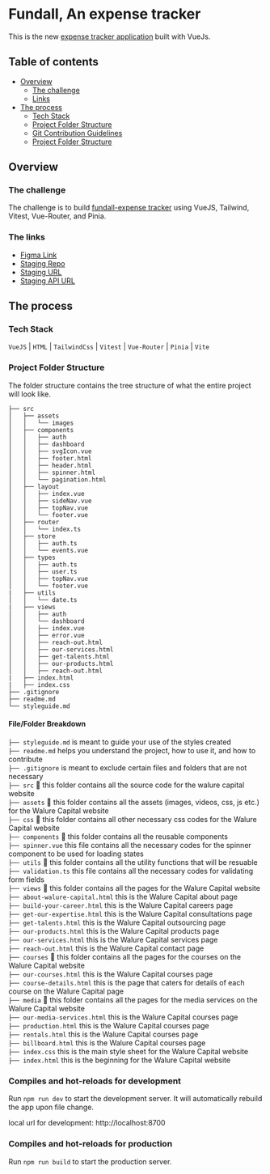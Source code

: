 # Fundall, An expense tracker

This is the new [expense tracker application]() built with VueJs.

## Table of contents

- [Overview](#overview)
  - [The challenge](#the-challenge)
  - [Links](#the-links)
- [The process](#the-process)
  - [Tech Stack](#tech-stack)
  - [Project Folder Structure](#project-folder-structure)
  - [Git Contribution Guidelines](#git-contribution-guidelines)
  - [Project Folder Structure](#project-folder-structure)
  <!-- - [What I learned](#what-i-learned)
  - [Continued development](#continued-development)
  - [Useful resources](#useful-resources) -->
<!-- - [Author](#author)
- [Acknowledgments](#acknowledgments) -->

## Overview

### The challenge

The challenge is to build [fundall-expense tracker]() using VueJS, Tailwind, Vitest, Vue-Router, and Pinia.

### The links

- [Figma Link](https://www.figma.com/file/OEtHmLrhs9E4LAkWCkBXte/Expense-Tracker-Mini-Project-Frontend?type=design&node-id=2-1350&mode=design&viewport=418%2C390%2C0.024849005043506622&t=70tkFZubWsOnETrx-0)
- [Staging Repo](https://github.com/)
- [Staging URL]()
- [Staging API URL](https://expense-api.fundall.io)


## The process

### Tech Stack

`VueJS` | `HTML` | `TailwindCss` | `Vitest` | `Vue-Router` | `Pinia` | `Vite`


### Project Folder Structure

The folder structure contains the tree structure of what the entire project will look like.

```
├── src
│   ├── assets
│   │   └── images
│   ├── components
│   │   ├── auth
│   │   ├── dashboard
│   │   ├── svgIcon.vue
│   │   ├── footer.html
│   │   ├── header.html
│   │   ├── spinner.html
│   │   └── pagination.html
│   ├── layout
│   │   ├── index.vue
│   │   ├── sideNav.vue
│   │   ├── topNav.vue
│   │   └── footer.vue
│   ├── router
│   │   └── index.ts
│   ├── store
│   │   ├── auth.ts
│   │   └── events.vue
│   ├── types
│   │   ├── auth.ts
│   │   ├── user.ts
│   │   ├── topNav.vue
│   │   └── footer.vue
|   ├── utils
│   │   └── date.ts
|   ├── views
│   │   ├── auth
│   │   └── dashboard
│   │   ├── index.vue
│   │   ├── error.vue
│   │   ├── reach-out.html
│   │   ├── our-services.html
│   │   ├── get-talents.html
│   │   ├── our-products.html
│   │   ├── reach-out.html
|   ├── index.html
|   ├── index.css
├── .gitignore
├── readme.md
└── styleguide.md
```

#### File/Folder Breakdown
`├── styleguide.md`  is meant to guide your use of the styles created <br />
`├── readme.md` helps you understand the project, how to use it, and how to contribute <br />
`├── .gitignore` is meant to exclude certain files and folders that are not necessary <br />
`├── src` 📂 this folder contains all the source code for the walure capital website <br />
`├── assets` 📂 this folder contains all the assets (images, videos, css, js etc.) for the Walure Capital website <br />
`├── css` 📂 this folder contains all other necessary css codes for the Walure Capital website <br />
`├── components` 📂 this folder contains all the reusable components <br />
`├── spinner.vue` this file contains all the necessary codes for the spinner component to be used for loading states <br />
`├── utils` 📂 this folder contains all the utility functions that will be resuable <br />
`├── validation.ts` this file contains all the necessary codes for validating form fields <br />
`├── views` 📂 this folder contains all the pages for the Walure Capital website <br />
`├── about-walure-capital.html` this is the Walure Capital about page <br />
`├── build-your-career.html` this is the Walure Capital careers page <br />
`├── get-our-expertise.html` this is the Walure Capital consultations page <br />
`├── get-talents.html` this is the Walure Capital outsourcing page <br />
`├── our-products.html` this is the Walure Capital products page <br />
`├── our-services.html` this is the Walure Capital services page <br />
`├── reach-out.html` this is the Walure Capital contact page <br />
`├── courses` 📂 this folder contains all the pages for the courses on the Walure Capital website <br />
`├── our-courses.html` this is the Walure Capital courses page <br />
`├── course-details.html` this is the page that caters for details of each course on the Walure Capital page <br />
`├── media` 📂 this folder contains all the pages for the media services on the Walure Capital website <br />
`├── our-media-services.html` this is the Walure Capital courses page <br />
`├── production.html` this is the Walure Capital courses page <br />
`├── rentals.html` this is the Walure Capital courses page <br />
`├── billboard.html` this is the Walure Capital courses page <br />
`├── index.css` this is the main style sheet for the Walure Capital website <br />
`├── index.html` this is the beginning for the Walure Capital website <br />

### Compiles and hot-reloads for development
Run `npm run dev` to start the development server. It will automatically rebuild the app upon file change.

local url for development: http://localhost:8700

### Compiles and hot-reloads for production
Run `npm run build` to start the production server.
<!--
### Run tests
Run `npm run test` in the terminal to run the tests. -->
